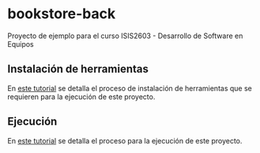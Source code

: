 # bookstore-back

Proyecto de ejemplo para el curso ISIS2603 - Desarrollo de Software en Equipos

## Instalación de herramientas 

En [este tutorial](https://misovirtual.virtual.uniandes.edu.co/codelabs/ISIS2603_MaquinaPropia/index.html) se detalla el proceso de instalación de herramientas que se requieren para la ejecución de este proyecto.

## Ejecución

En [este tutorial](https://misovirtual.virtual.uniandes.edu.co/codelabs/ISIS2603_EjecucionBack/index.html) se detalla el proceso para la ejecución de este proyecto.
